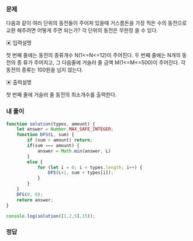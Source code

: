 ### 문제
다음과 같이 여러 단위의 동전들이 주어져 있을때 거스름돈을 가장 적은 수의 동전으로 교환 해주려면 어떻게 주면 되는가? 각 단위의 동전은 무한정 쓸 수 있다.

▣ 입력설명

첫 번째 줄에는 동전의 종류개수 N(1<=N<=12)이 주어진다. 
두 번째 줄에는 N개의 동전의 종 류가 주어지고, 그 다음줄에 거슬러 줄 금액 M(1<=M<=500)이 주어진다.
각 동전의 종류는 100원을 넘지 않는다.

▣ 출력설명

첫 번째 줄에 거슬러 줄 동전의 최소개수를 출력한다.

### 내 풀이
```js
function solution(types, amount) {
    let answer = Number.MAX_SAFE_INTEGER;
    function DFS(L, sum) {
        if (sum > amount) return;
        if(sum === amount) {
            answer = Math.min(answer, L)
        }
        else {
            for (let i = 0; i < types.length; i++) {
                DFS(L+1, sum + types[i]);
            }
        }
    }
    DFS(0, 0);
    return answer;
}

console.log(solution([1,2,5],15));
```

### 정답
```js

```
